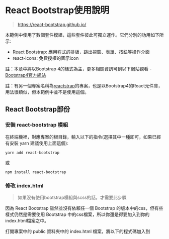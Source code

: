 # React Bootstrap使用說明

> https://react-bootstrap.github.io/

本範例中使用了數個套件模組，這些套件彼此可獨立運作。它們分別的功用如下所示:

- React Bootstrap: 應用程式的排版，跳出視窗、表單、按鈕等操作介面
- react-icons: 免費授權的圖示icon

註：本章中將以Bootstrap 4的樣式為主，更多相關資訊可到以下網站觀看 - [Bootstrap4官方網站](https://getbootstrap.com/docs/4.1/getting-started/introduction/)

註：有另一個專案名稱為[reactstrap](https://reactstrap.github.io/)的專案，也是以Bootstrap4的React元件庫，用法很類似，但本範例中並不是使用這個。

## React Bootstrap部份

### 安裝 react-bootstrap 模組

在終端機裡，對應專案的根目錄，輸入以下的指令(選擇其中一種即可，如果已經有安裝 yarn 建議使用上面這個):

```
yarn add react-bootstrap
```

或

```
npm install react-bootstrap
```

### 修改 index.html

> 如果沒有使用bootstrap模組與scss的話，才需要此步驟

因為 React Bootstrap 雖然並沒有依賴任一個 Bootstrap 的版本中的css，但有些樣式仍然是需要使用 Bootstrap 中的css檔案，所以你還是得要加入到你的 index.html檔案之中。

打開專案中的 public 資料夾中的 index.html 檔案，將以下的程式碼加入到<title>標記的前一行即可：

```
<link rel="stylesheet" href="https://cdn.jsdelivr.net/npm/bootstrap@4.6.0/dist/css/bootstrap.min.css" integrity="sha384-B0vP5xmATw1+K9KRQjQERJvTumQW0nPEzvF6L/Z6nronJ3oUOFUFpCjEUQouq2+l" crossorigin="anonymous">
```

註：上面這行樣式的程式碼，可到 [Bootstrap4官方網站](https://getbootstrap.com/docs/4.1/getting-started/introduction/) 找到。如果不想使用cdn的方式來引用，可以到官方網站下載已編譯過的css樣式檔案。

### 撰寫測試用程式碼

```js
import React from 'react'
import {
  Container,
  Row,
  Col,
  Button,
} from 'react-bootstrap'

function BootstrapTest(props)  {
  return <>
    <Container>
      <Row className="justify-content-md-center">
        <Col md="auto">
          <h1>React Bootstrap</h1>
          <Button variant="primary">Primary</Button>
          <Button variant="secondary">Secondary</Button>
          <Button variant="success">Success</Button>
        </Col>
      </Row>
    </Container>
  </>
}

export default BootstrapTest
```

### 注意 

React Bootstrap可相容於任何以Bootstrap所製作的樣版佈景樣式，但因為並沒有使用Bootstrap的JavaScript功能部份，所以並不能支援樣版佈景中有使用原本Bootsrap的一些動態特效的樣式。

React Bootstrap目前支援的是Bootstrap4的版本，相關文件：

- https://react-bootstrap.netlify.com/

舊版的React Bootstrap支援的是Bootstrap3版本，相關文件：

- https://react-bootstrap.github.io/

## react-icons部份

由於 React Bootstrap 目前已不再內建圖示功能，圖示需要另外安裝[react-icons](https://github.com/react-icons/react-icons)模組。

### 安裝模組

在終端機裡，對應專案的根目錄，輸入以下的指令(選擇其中一種即可，如果已經有安裝 yarn 建議使用上面這個):

```
yarn add react-icons
```

或

```
npm install react-icons --save
```

### 使用圖示範例

react-icons支援了10種以上免費(商業授權也免費)的圖示，使用上非常簡單。

首先在已安裝好的專案程式碼檔案上引入，然後在JSX語法中作為元件來使用即可，如下面的程式碼範例：

```js
import React from 'react'
import { FaReact } from 'react-icons/fa'
import { Button } from 'react-bootstrap'

function IconButton(props){ 
  return <>
    <Button variant="primary">
      <FaReact /> React v16
    </Button>
  </>
}

export default IconButton
```

註：圖示清單，或是其它種類的圖示如何引用，請至[react-icons官網](https://react-icons.netlify.com/)觀看詳細說明。


